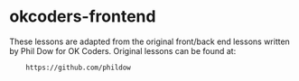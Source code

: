 # okcoders-frontend

These lessons are adapted from the original front/back end lessons written by Phil Dow for OK Coders. Original lessons can be found at:

		https://github.com/phildow
